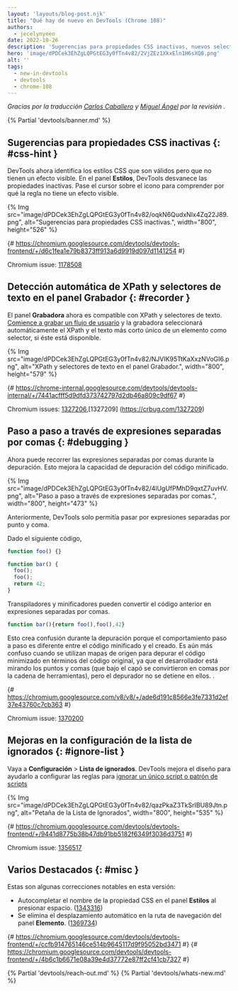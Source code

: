 ```yaml
---
layout: 'layouts/blog-post.njk'
title: "Qué hay de nuevo en DevTools (Chrome 108)"
authors:
  - jecelynyeen
date: 2022-10-26
description: 'Sugerencias para propiedades CSS inactivas, nuevos selectores de texto, XPath en la grabadora y más.'
hero: 'image/dPDCek3EhZgLQPGtEG3y0fTn4v82/2VjZEz1XkxEln1H6sXQ8.png'
alt: ''
tags:
  - new-in-devtools
  - devtools
  - chrome-108
---
```


*Gracias  por la traducción [Carlos Caballero](https://carloscaballero.io) y [Miguel Ángel](https://midu.dev) por la revisión .*

{% Partial 'devtools/banner.md' %}

<!-- Translation instructions:
  1. Remove the "draft: true" tag above when submitting PR
  2. Provide translations under each of the English commented original content
  3. Translate the "description" tag above
  4. Translate all the <img> alt text
  5. Update the sites/es/_partials/devtools/whats-new.md file -->


<!-- ## Hints for inactive CSS properties {: #css-hint } -->
## Sugerencias para propiedades CSS inactivas {: #css-hint }


<!-- DevTools now identifies CSS styles that are valid but have no visible effect. In the **Styles** pane, DevTools fades out the inactive properties. Hover over the icon next to it to understand why the rule has no visible effect.  -->

DevTools ahora identifica los estilos CSS que son válidos pero que no tienen un efecto visible. En el panel **Estilos**, DevTools desvanece las propiedades inactivas. Pase el cursor sobre el icono para comprender por qué la regla no tiene un efecto visible.

{% Img src="image/dPDCek3EhZgLQPGtEG3y0fTn4v82/oqkN6QudxNIx4Zq22J89.png", alt="Sugerencias para propiedades CSS inactivas.", width="800", height="526" %}

{# https://chromium.googlesource.com/devtools/devtools-frontend/+/d6c1fea1e79b8373ff913a6d9919d097d1141254 #}

Chromium issue: [1178508](https://crbug.com/1178508)


<!-- ## Auto-detect XPath and text selectors in the Recorder panel {: #recorder } -->
 ## Detección automática de XPath y selectores de texto en el panel Grabador {: #recorder }

<!-- The **Recorder** panel now supports XPath and text selectors. [Start recording a user flow](/docs/devtools/recorder/#record) and the recorder automatically picks the XPath and shortest unique text of an element as selector if available. -->

El panel **Grabadora** ahora es compatible con XPath y selectores de texto. [Comience a grabar un flujo de usuario](/docs/devtools/recorder/#record) y la grabadora seleccionará automáticamente el XPath y el texto más corto único de un elemento como selector, si éste está disponible.

{% Img src="image/dPDCek3EhZgLQPGtEG3y0fTn4v82/NJVIK95TtKaXxzNVoGI6.png", alt="XPath y selectores de texto en el panel Grabador.", width="800", height="579" %}

{# https://chrome-internal.googlesource.com/devtools/devtools-internal/+/7441acfff5d9dfd373742797d2db46a809c9df67 #}

Chromium issues: [1327206](https://crbug.com/1327206),[1327209] (https://crbug.com/1327209)


<!-- ## Step through comma-separated expressions {: #debugging } -->
## Paso a paso a través de expresiones separadas por comas {: #debugging }

<!-- You can now step through comma-separated expressions during debugging. This improves the debuggability of minified code. -->

Ahora puede recorrer las expresiones separadas por comas durante la depuración. Esto mejora la capacidad de depuración del código minificado.

{% Img src="image/dPDCek3EhZgLQPGtEG3y0fTn4v82/4lUgUfPMhD9qxtZ7uvHV.png", alt="Paso a paso a través de expresiones separadas por comas.", width="800", height="473" %}

<!-- Previously, DevTools only supported stepping through semicolon-separated expressions. -->
Anteriormente, DevTools solo permitía pasar por expresiones separadas por punto y coma.

<!-- Given the code below, -->
Dado el siguiente código,

```js
function foo() {}

function bar() {
  foo();
  foo();
  return 42;
}
```

<!-- Transpilers and minifiers may turn them into comma-separated expressions. -->
Transpiladores y minificadores pueden convertir el código anterior en expresiones separadas por comas.

```js
function bar(){return foo(),foo(),42}
```

<!-- This creates confusion during debugging because the stepping behavior is different between minified and authored code. It is even more confusing when using sourcemaps to debug the minified code in terms of the original code, as the developer is then looking at semicolons (which were under the hood turned into commas by the toolchain) but the debugger doesn't stop on them. -->
Esto crea confusión durante la depuración porque el comportamiento paso a paso es diferente entre el código minificado y el creado. Es aún más confuso cuando se utilizan mapas de origen para depurar el código minimizado en términos del código original, ya que el desarrollador está mirando los puntos y comas (que bajo el capó se convirtieron en comas por la cadena de herramientas), pero el depurador no se detiene en ellos. .

{# https://chromium.googlesource.com/v8/v8/+/ade6d191c8566e3fe7331d2ef37e43760c7cb363 #}

Chromium issue: [1370200](https://crbug.com/1370200)


<!-- ## Improved Ignore list setting {: #ignore-list } -->
## Mejoras en la configuración de la lista de ignorados {: #ignore-list }

<!-- Go to **Settings** > **Ignore List**. DevTools improves the design to help you configure the rules to [ignore a single script or pattern of scripts](/docs/devtools/javascript/reference/#settings-ignore-list). -->

Vaya a **Configuración** > **Lista de ignorados**. DevTools mejora el diseño para ayudarlo a configurar las reglas para [ignorar un único script o patrón de scripts](/docs/devtools/javascript/reference/#settings-ignore-list)

{% Img src="image/dPDCek3EhZgLQPGtEG3y0fTn4v82/qazPkaZ3TkSrIBU89Jtn.png", alt="Petaña de la Lista de Ignorados", width="800", height="535" %}

{# https://chromium.googlesource.com/devtools/devtools-frontend/+/9441d8775b38b47db91bb5182f6349f3036d3751 #}

Chromium issue: [1356517](https://crbug.com/1356517)


<!-- ## Miscellaneous highlights {: #misc } -->
## Varios Destacados {: #misc }

<!-- These are some noteworthy fixes in this release: -->
Estas son algunas correcciones notables en esta versión:

<!-- - Autocomplete CSS property name in the **Styles** pane on pressing space. ([1343316](https://crbug.com/1343316)) -->
<!-- - Remove auto scroll in the **Element** panel’s breadcrumb. ([1369734](https://crbug.com/1369734)) -->

- Autocompletar el nombre de la propiedad CSS en el panel **Estilos** al presionar espacio. ([1343316](https://crbug.com/1343316))
- Se elimina el desplazamiento automático en la ruta de navegación del panel **Elemento**. ([1369734](https://crbug.com/1369734))

{# https://chromium.googlesource.com/devtools/devtools-frontend/+/ccfb914765146ce514b9645117d9f95052bd3471 #}
{# https://chromium.googlesource.com/devtools/devtools-frontend/+/4b6c1b6671e08a39e4d37772e87ff2cf41cb7327 #}


{% Partial 'devtools/reach-out.md' %}
{% Partial 'devtools/whats-new.md' %}
